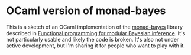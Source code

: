 # OCaml version of monad-bayes

This is a sketch of an OCaml implementation of the [monad-bayes](https://github.com/tweag/monad-bayes) library described in [Functional programming for modular Bayesian inference](https://dl.acm.org/doi/10.1145/3236778). It's not particularly usable and likely the code is broken. It's also not under active development, but I'm sharing it for people who want to play with it.
